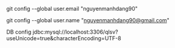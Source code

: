 git config --global user.email "nguyenmanhdang90"

git config --global user.name "nguyenmanhdang90@gmail.com"


DB config
jdbc:mysql://localhost:3306/qlsv?useUnicode=true&characterEncoding=UTF-8